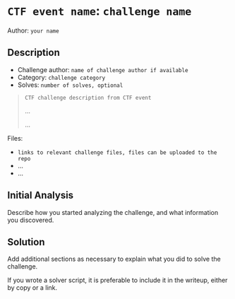 # `CTF event name`: `challenge name`

Author: `your name`

## Description

* Challenge author: `name of challenge author if available`
* Category: `challenge category`
* Solves: `number of solves, optional`

> `CTF challenge description from CTF event`
> 
> ...
> 
> ...

Files:

* `links to relevant challenge files, files can be uploaded to the repo`
* ...
* ...

## Initial Analysis

Describe how you started analyzing the challenge, and what information you discovered.

## Solution

Add additional sections as necessary to explain what you did to solve the challenge.

If you wrote a solver script, it is preferable to include it in the writeup, either by copy or a link.
